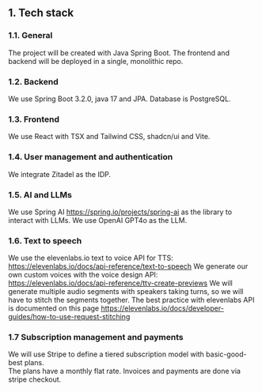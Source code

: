 ## 1. Tech stack
### 1.1. General

The project will be created with Java Spring Boot.
The frontend and backend will be deployed in a single, monolithic repo.

### 1.2. Backend

We use Spring Boot 3.2.0, java 17 and JPA.
Database is PostgreSQL.

### 1.3.  Frontend

We use React with TSX and Tailwind CSS, shadcn/ui and Vite.

### 1.4.  User management and authentication

We integrate Zitadel as the IDP.

### 1.5.  AI and LLMs

We use Spring AI https://spring.io/projects/spring-ai as the library to interact with LLMs.
We use OpenAI GPT4o as the LLM.

### 1.6. Text to speech

We use the elevenlabs.io text to voice API for TTS: https://elevenlabs.io/docs/api-reference/text-to-speech
We generate our own custom voices with the voice design API: https://elevenlabs.io/docs/api-reference/ttv-create-previews
We will generate multiple audio segments with speakers taking turns, so we will 
have to stitch the segments together. The best practice with elevenlabs API is 
documented on this page https://elevenlabs.io/docs/developer-guides/how-to-use-request-stitching

### 1.7 Subscription management and payments

We will use Stripe to define a tiered subscription model with basic-good-best plans.  
The plans have a monthly flat rate.  Invoices and payments are done via stripe checkout.

